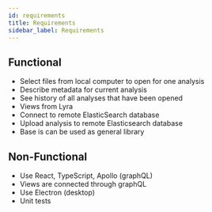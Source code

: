 ```yaml
---
id: requirements
title: Requirements
sidebar_label: Requirements
---
```


## Functional

- Select files from local computer to open for one analysis
- Describe metadata for current analysis
- See history of all analyses that have been opened
- Views from Lyra
- Connect to remote ElasticSearch database
- Upload analysis to remote Elasticsearch database
- Base is can be used as general library

## Non-Functional

- Use React, TypeScript, Apollo (graphQL)
- Views are connected through graphQL
- Use Electron (desktop)
- Unit tests
